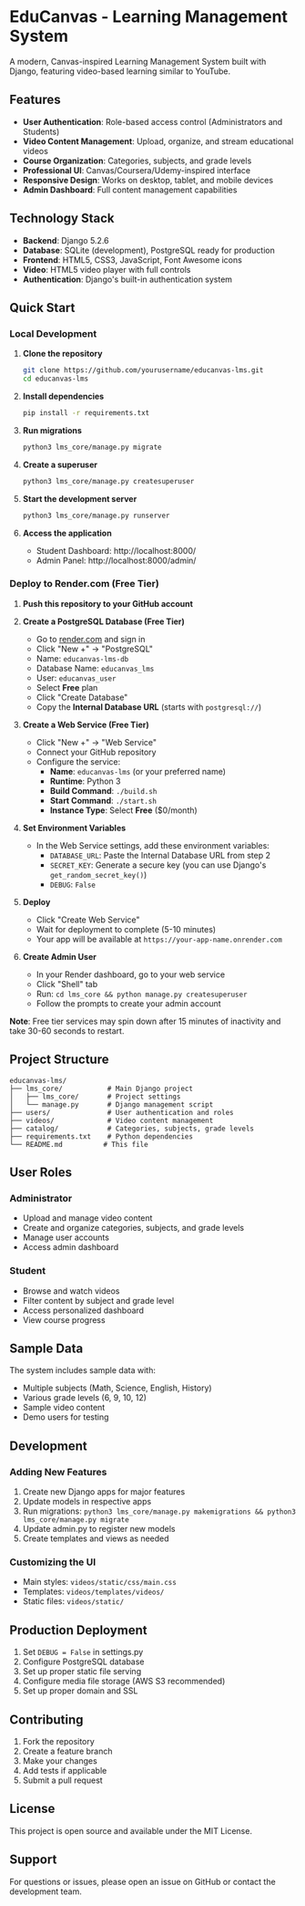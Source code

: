 # EduCanvas - Learning Management System

A modern, Canvas-inspired Learning Management System built with Django, featuring video-based learning similar to YouTube.

## Features

- **User Authentication**: Role-based access control (Administrators and Students)
- **Video Content Management**: Upload, organize, and stream educational videos
- **Course Organization**: Categories, subjects, and grade levels
- **Professional UI**: Canvas/Coursera/Udemy-inspired interface
- **Responsive Design**: Works on desktop, tablet, and mobile devices
- **Admin Dashboard**: Full content management capabilities

## Technology Stack

- **Backend**: Django 5.2.6
- **Database**: SQLite (development), PostgreSQL ready for production
- **Frontend**: HTML5, CSS3, JavaScript, Font Awesome icons
- **Video**: HTML5 video player with full controls
- **Authentication**: Django's built-in authentication system

## Quick Start

### Local Development

1. **Clone the repository**
   ```bash
   git clone https://github.com/yourusername/educanvas-lms.git
   cd educanvas-lms
   ```

2. **Install dependencies**
   ```bash
   pip install -r requirements.txt
   ```

3. **Run migrations**
   ```bash
   python3 lms_core/manage.py migrate
   ```

4. **Create a superuser**
   ```bash
   python3 lms_core/manage.py createsuperuser
   ```

5. **Start the development server**
   ```bash
   python3 lms_core/manage.py runserver
   ```

6. **Access the application**
   - Student Dashboard: http://localhost:8000/
   - Admin Panel: http://localhost:8000/admin/

### Deploy to Render.com (Free Tier)

1. **Push this repository to your GitHub account**

2. **Create a PostgreSQL Database (Free Tier)**
   - Go to [render.com](https://render.com) and sign in
   - Click "New +" → "PostgreSQL"
   - Name: `educanvas-lms-db`
   - Database Name: `educanvas_lms`
   - User: `educanvas_user`
   - Select **Free** plan
   - Click "Create Database"
   - Copy the **Internal Database URL** (starts with `postgresql://`)

3. **Create a Web Service (Free Tier)**
   - Click "New +" → "Web Service"
   - Connect your GitHub repository
   - Configure the service:
     - **Name**: `educanvas-lms` (or your preferred name)
     - **Runtime**: Python 3
     - **Build Command**: `./build.sh`
     - **Start Command**: `./start.sh`
     - **Instance Type**: Select **Free** ($0/month)

4. **Set Environment Variables**
   - In the Web Service settings, add these environment variables:
     - `DATABASE_URL`: Paste the Internal Database URL from step 2
     - `SECRET_KEY`: Generate a secure key (you can use Django's `get_random_secret_key()`)
     - `DEBUG`: `False`

5. **Deploy**
   - Click "Create Web Service"
   - Wait for deployment to complete (5-10 minutes)
   - Your app will be available at `https://your-app-name.onrender.com`

6. **Create Admin User**
   - In your Render dashboard, go to your web service
   - Click "Shell" tab
   - Run: `cd lms_core && python manage.py createsuperuser`
   - Follow the prompts to create your admin account

**Note**: Free tier services may spin down after 15 minutes of inactivity and take 30-60 seconds to restart.

## Project Structure

```
educanvas-lms/
├── lms_core/           # Main Django project
│   ├── lms_core/       # Project settings
│   └── manage.py       # Django management script
├── users/              # User authentication and roles
├── videos/             # Video content management
├── catalog/            # Categories, subjects, grade levels
├── requirements.txt    # Python dependencies
└── README.md          # This file
```

## User Roles

### Administrator
- Upload and manage video content
- Create and organize categories, subjects, and grade levels
- Manage user accounts
- Access admin dashboard

### Student
- Browse and watch videos
- Filter content by subject and grade level
- Access personalized dashboard
- View course progress

## Sample Data

The system includes sample data with:
- Multiple subjects (Math, Science, English, History)
- Various grade levels (6, 9, 10, 12)
- Sample video content
- Demo users for testing

## Development

### Adding New Features

1. Create new Django apps for major features
2. Update models in respective apps
3. Run migrations: `python3 lms_core/manage.py makemigrations && python3 lms_core/manage.py migrate`
4. Update admin.py to register new models
5. Create templates and views as needed

### Customizing the UI

- Main styles: `videos/static/css/main.css`
- Templates: `videos/templates/videos/`
- Static files: `videos/static/`

## Production Deployment

1. Set `DEBUG = False` in settings.py
2. Configure PostgreSQL database
3. Set up proper static file serving
4. Configure media file storage (AWS S3 recommended)
5. Set up proper domain and SSL

## Contributing

1. Fork the repository
2. Create a feature branch
3. Make your changes
4. Add tests if applicable
5. Submit a pull request

## License

This project is open source and available under the MIT License.

## Support

For questions or issues, please open an issue on GitHub or contact the development team.
